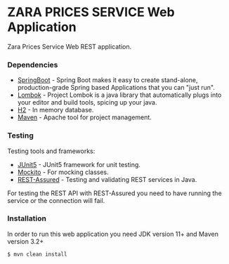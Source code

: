 # ZARA PRICES SERVICE Web Application
Zara Prices Service Web REST application.

### Dependencies

* [SpringBoot](https://spring.io/projects/spring-boot) - Spring Boot makes it easy to create stand-alone, production-grade Spring based Applications that you can "just run".
* [Lombok](https://projectlombok.org/) - Project Lombok is a java library that automatically plugs into your editor and build tools, spicing up your java.
* [H2](https://www.h2database.com/html/main.html) - In memory database.
* [Maven](https://maven.apache.org/) - Apache tool for project management.

### Testing

Testing tools and frameworks:

* [JUnit5](https://junit.org/junit5/) - JUnit5 framework for unit testing.
* [Mockito](https://site.mockito.org/) - For mocking classes.
* [REST-Assured](https://rest-assured.io/) - Testing and validating REST services in Java.

For testing the REST API with REST-Assured you need to have running the service or the connection will fail.

### Installation

In order to run this web application you need JDK version 11+ and Maven version 3.2+

```sh
$ mvn clean install
```